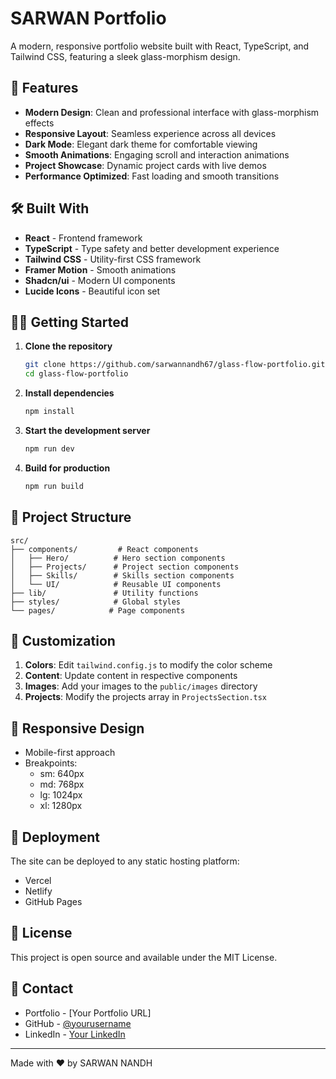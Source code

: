 # SARWAN Portfolio

A modern, responsive portfolio website built with React, TypeScript, and Tailwind CSS, featuring a sleek glass-morphism design.

## 🚀 Features

- **Modern Design**: Clean and professional interface with glass-morphism effects
- **Responsive Layout**: Seamless experience across all devices
- **Dark Mode**: Elegant dark theme for comfortable viewing
- **Smooth Animations**: Engaging scroll and interaction animations
- **Project Showcase**: Dynamic project cards with live demos
- **Performance Optimized**: Fast loading and smooth transitions

## 🛠️ Built With

- **React** - Frontend framework
- **TypeScript** - Type safety and better development experience
- **Tailwind CSS** - Utility-first CSS framework
- **Framer Motion** - Smooth animations
- **Shadcn/ui** - Modern UI components
- **Lucide Icons** - Beautiful icon set

## 🏃‍♂️ Getting Started

1. **Clone the repository**
   ```bash
   git clone https://github.com/sarwannandh67/glass-flow-portfolio.git
   cd glass-flow-portfolio
   ```

2. **Install dependencies**
   ```bash
   npm install
   ```

3. **Start the development server**
   ```bash
   npm run dev
   ```

4. **Build for production**
   ```bash
   npm run build
   ```

## 📂 Project Structure

```
src/
├── components/         # React components
│   ├── Hero/          # Hero section components
│   ├── Projects/      # Project section components
│   ├── Skills/        # Skills section components
│   └── UI/            # Reusable UI components
├── lib/               # Utility functions
├── styles/            # Global styles
└── pages/            # Page components
```

## 🎨 Customization

1. **Colors**: Edit `tailwind.config.js` to modify the color scheme
2. **Content**: Update content in respective components
3. **Images**: Add your images to the `public/images` directory
4. **Projects**: Modify the projects array in `ProjectsSection.tsx`

## 📱 Responsive Design

- Mobile-first approach
- Breakpoints:
  - sm: 640px
  - md: 768px
  - lg: 1024px
  - xl: 1280px

## 🚀 Deployment

The site can be deployed to any static hosting platform:
- Vercel
- Netlify
- GitHub Pages

## 📝 License

This project is open source and available under the MIT License.

## 🤝 Contact

- Portfolio - [Your Portfolio URL]
- GitHub - [@yourusername](https://github.com/sarwannandh67)
- LinkedIn - [Your LinkedIn](https://linkedin.com/in/sarwannandh)

---

Made with ❤️ by SARWAN NANDH
